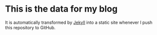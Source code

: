 # This is the data for my blog

It is automatically transformed by [Jekyll](http://github.com/mojombo/jekyll)
into a static site whenever I push this repository to GitHub.